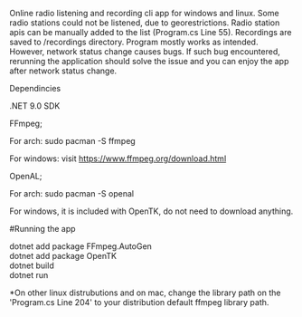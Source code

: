 Online radio listening and recording cli app for windows and linux. Some radio stations could not be listened, due to georestrictions. Radio station apis can be manually added to the list (Program.cs Line 55). Recordings are saved to 
/recordings directory. Program mostly works as intended. However, network status change causes bugs. If such bug encountered, rerunning the application should solve the issue and you can enjoy the app after network status change.

Dependincies

.NET 9.0 SDK 

FFmpeg;

For arch: sudo pacman -S ffmpeg 

For windows: visit https://www.ffmpeg.org/download.html

OpenAL;

For arch: sudo pacman -S openal 

For windows, it is included with OpenTK, do not need to download anything.

#Running the app

dotnet add package FFmpeg.AutoGen \
dotnet add package OpenTK\
dotnet build\
dotnet run

*On other linux distrubutions and on mac, change the library path on the 'Program.cs Line 204' to your distribution default ffmpeg library path.
